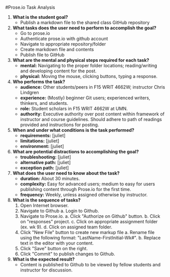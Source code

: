 #Prose.io Task Analysis

1. **What is the student goal?**
    * Publish a markdown file to the shared class GitHub repository
2. **What tasks does the user need to perform to accomplish the goal?**
    * Go to prose.io
    * Authenticate prose.io with github account
    * Navigate to appropriate repository/folder
    * Create markdown file and contents
    * Publish file to GitHub
3. **What are the mental and physical steps required for each task?**
    * **mental:** Navigating to the proper folder locations; reading/writing and developing content for the post.
    * **physical:** Moving the mouse, clicking buttons, typing a response.
4. **Who performs the task?**
    * **audience:** Other students/peers in F15 WRIT 4662W; instructor Chris Lindgren
    * **experience:** (Mostly) beginner Git users; experienced writers, thinkers, and students.
    * **role:** Student scholars in F15 WRIT 4662W at UMN.
    * **authority:** Executive authority over post content within framework of instructor and course guidelines. Should adhere to path of readings provided and instructions for posting.
5. **When and under what conditions is the task performed?**
    * **requirements:** [juliet]
    * **limitations:** [juliet]
    * **environment:** [juliet]
6. **What are potential distractions to accomplishing the goal?**
    * **troubleshooting:** [juliet]
    * **alternative path:** [juliet]
    * **exception path:** [juliet]
7. **What does the user need to know about the task?**
    * **duration:** About 30 minutes.
    * **complexity:** Easy for advanced users; medium to easy for users publishing content through Prose.io for the first time.
    * **frequency:** Weekly, unless assigned otherwise by instructor.
8. **What is the sequence of tasks?**
    1. Open Internet browser.
    2. Navigate to Github
    	a. Login to Github.
    3. Navigate to Prose.io.
    	a. Click "Authorize on Github" button.
        b. Click on "responses" project.
        c. Click on appropriate assignment folder (ex. wk 9).
        d. Click on assigned team folder.
    4. Click "New File" button to create new markup file
    	a. Rename file using the following format: "LastName-FirstInitial-Wk#".
        b. Replace text in the editor with your content.
    5. Click "Save" button on the right.
    6. Click "Commit" to publish changes to Github.
9. **What is the expected result?**
    * Content is published to Github to be viewed by fellow students and instructor for discussion.
